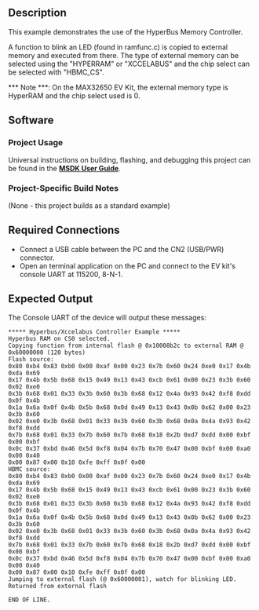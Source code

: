 ## Description

This example demonstrates the use of the HyperBus Memory Controller.

A function to blink an LED (found in ramfunc.c) is copied to external memory and executed from there. The type of external memory can be selected using the "HYPERRAM" or "XCCELABUS" and the chip select can be selected with "HBMC_CS".

*** Note ***: On the MAX32650 EV Kit, the external memory type is HyperRAM and the chip select used is 0.


## Software

### Project Usage

Universal instructions on building, flashing, and debugging this project can be found in the **[MSDK User Guide](https://analogdevicesinc.github.io/msdk/USERGUIDE/)**.

### Project-Specific Build Notes

(None - this project builds as a standard example)

## Required Connections

-   Connect a USB cable between the PC and the CN2 (USB/PWR) connector.
-   Open an terminal application on the PC and connect to the EV kit's console UART at 115200, 8-N-1.

## Expected Output

The Console UART of the device will output these messages:

```
***** Hyperbus/Xccelabus Controller Example *****
Hyperbus RAM on CS0 selected.
Copying function from internal flash @ 0x10008b2c to external RAM @ 0x60000000 (120 bytes)
Flash source:
0x80 0xb4 0x83 0xb0 0x00 0xaf 0x00 0x23 0x7b 0x60 0x24 0xe0 0x17 0x4b 0xda 0x69
0x17 0x4b 0x5b 0x68 0x15 0x49 0x13 0x43 0xcb 0x61 0x00 0x23 0x3b 0x60 0x02 0xe0
0x3b 0x68 0x01 0x33 0x3b 0x60 0x3b 0x68 0x12 0x4a 0x93 0x42 0xf8 0xdd 0x0f 0x4b
0x1a 0x6a 0x0f 0x4b 0x5b 0x68 0x0d 0x49 0x13 0x43 0x0b 0x62 0x00 0x23 0x3b 0x60
0x02 0xe0 0x3b 0x68 0x01 0x33 0x3b 0x60 0x3b 0x68 0x0a 0x4a 0x93 0x42 0xf8 0xdd
0x7b 0x68 0x01 0x33 0x7b 0x60 0x7b 0x68 0x18 0x2b 0xd7 0xdd 0x00 0xbf 0x00 0xbf
0x0c 0x37 0xbd 0x46 0x5d 0xf8 0x04 0x7b 0x70 0x47 0x00 0xbf 0x00 0xa0 0x00 0x40
0x00 0x87 0x00 0x10 0xfe 0xff 0x0f 0x00
HBMC source:
0x80 0xb4 0x83 0xb0 0x00 0xaf 0x00 0x23 0x7b 0x60 0x24 0xe0 0x17 0x4b 0xda 0x69
0x17 0x4b 0x5b 0x68 0x15 0x49 0x13 0x43 0xcb 0x61 0x00 0x23 0x3b 0x60 0x02 0xe0
0x3b 0x68 0x01 0x33 0x3b 0x60 0x3b 0x68 0x12 0x4a 0x93 0x42 0xf8 0xdd 0x0f 0x4b
0x1a 0x6a 0x0f 0x4b 0x5b 0x68 0x0d 0x49 0x13 0x43 0x0b 0x62 0x00 0x23 0x3b 0x60
0x02 0xe0 0x3b 0x68 0x01 0x33 0x3b 0x60 0x3b 0x68 0x0a 0x4a 0x93 0x42 0xf8 0xdd
0x7b 0x68 0x01 0x33 0x7b 0x60 0x7b 0x68 0x18 0x2b 0xd7 0xdd 0x00 0xbf 0x00 0xbf
0x0c 0x37 0xbd 0x46 0x5d 0xf8 0x04 0x7b 0x70 0x47 0x00 0xbf 0x00 0xa0 0x00 0x40
0x00 0x87 0x00 0x10 0xfe 0xff 0x0f 0x00
Jumping to external flash (@ 0x60000001), watch for blinking LED.
Returned from external flash

END OF LINE.
```


